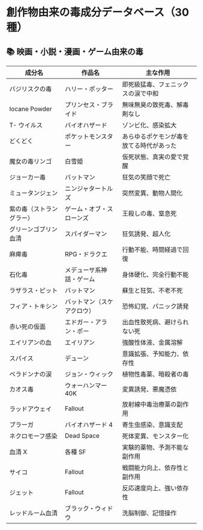 # 創作物由来の毒成分データベース（30 種）

## 📚 映画・小説・漫画・ゲーム由来の毒

| 成分名           | 作品名           | 主な作用                 |
| ------------- | ------------- | -------------------- |
| バジリスクの毒       | ハリー・ポッター      | 即死級猛毒、フェニックスの涙で中和    |
| Iocane Powder | プリンセス・ブライド    | 無味無臭の致死毒、解毒剤なし       |
| T- ウイルス       | バイオハザード       | ゾンビ化、感染拡大            |
| どくどく          | ポケットモンスター     | あらゆるポケモンが毒を放てる時代があった |
| 魔女の毒リンゴ       | 白雪姫           | 仮死状態、真実の愛で覚醒         |
| ジョーカー毒        | バットマン         | 狂気の笑顔で死亡             |
| ミュータンジェン        | ニンジャタートルズ     | 突然変異、動物人間化           |
| 紫の毒（ストラングラー）  | ゲーム・オブ・スローンズ  | 王殺しの毒、窒息死            |
| グリーンゴブリン血清    | スパイダーマン       | 狂気誘発、超人化             |
| 麻痺毒           | RPG・ドラクエ      | 行動不能、時間経過で回復         |
| 石化毒           | メデューサ系神話・ゲーム  | 身体硬化、完全行動不能          |
| ラザラス・ピット      | バットマン         | 蘇生と狂気、不老不死           |
| フィア・トキシン      | バットマン（スケアクロウ） | 恐怖幻覚、パニック誘発          |
| 赤い死の仮面        | エドガー・アラン・ポー   | 出血性致死病、避けられない死       |
| エイリアンの血       | エイリアン         | 強酸性体液、金属溶解           |
| スパイス          | デューン          | 意識拡張、予知能力、依存性        |
| ベラドンナの涙       | ジョン・ウィック      | 植物性毒薬、暗殺者の毒          |
| カオス毒          | ウォーハンマー40K    | 変異誘発、悪魔憑依            |
| ラッドアウェイ       | Fallout       | 放射線中毒治療薬の副作用         |
| プラーガ          | バイオハザード 4     | 寄生虫感染、意識支配           |
| ネクロモーフ感染      | Dead Space    | 死体変異、モンスター化          |
| 血清 X          | 各種 SF         | 実験的薬物、予測不能な副作用       |
| サイコ           | Fallout       | 戦闘能力向上、依存性と副作用       |
| ジェット          | Fallout       | 反応速度向上、強い依存性         |
| レッドルーム血清      | ブラック・ウィドウ     | 洗脳制御、記憶操作            |
